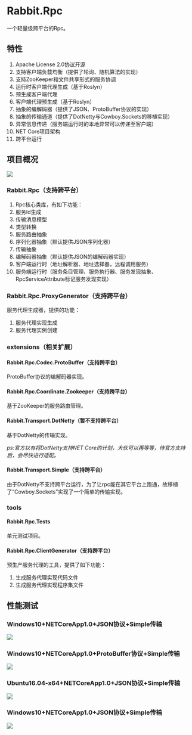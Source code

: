 # Rabbit.Rpc
一个轻量级跨平台的Rpc。
## 特性
1. Apache License 2.0协议开源
2. 支持客户端负载均衡（提供了轮询、随机算法的实现）
3. 支持ZooKeeper和文件共享形式的服务协调
4. 运行时客户端代理生成（基于Roslyn）
5. 预生成客户端代理
6. 客户端代理预生成（基于Roslyn）
7. 抽象的编解码器（提供了JSON、ProtoBuffer协议的实现）
8. 抽象的传输通道（提供了DotNetty与Cowboy.Sockets的移植实现）
9. 异常信息传递（服务端运行时的本地异常可以传递至客户端）
10. NET Core项目架构
11. 跨平台运行

## 项目概况
![](http://images2015.cnblogs.com/blog/384997/201607/384997-20160708082111186-595090265.png)
### Rabbit.Rpc（支持跨平台）
1. Rpc核心类库，有如下功能：
2. 服务Id生成
3. 传输消息模型
4. 类型转换
5. 服务路由抽象
6. 序列化器抽象（默认提供JSON序列化器）
7. 传输抽象
8. 编解码器抽象（默认提供JSON的编解码器实现）
9. 客户端运行时（地址解析器、地址选择器，远程调用服务）
10. 服务端运行时（服务条目管理、服务执行器、服务发现抽象、RpcServiceAttribute标记服务发现实现）

### Rabbit.Rpc.ProxyGenerator（支持跨平台）
服务代理生成器，提供的功能：

1. 服务代理实现生成
2. 服务代理实例创建

### extensions（相关扩展）
#### Rabbit.Rpc.Codec.ProtoBuffer（支持跨平台）
ProtoBuffer协议的编解码器实现。

#### Rabbit.Rpc.Coordinate.Zookeeper（支持跨平台）
基于ZooKeeper的服务路由管理。

#### Rabbit.Transport.DotNetty（暂不支持跨平台）
基于DotNetty的传输实现。

_ps:官方以有将DotNetty支持NET Core的计划，大伙可以再等等，待官方支持后，会尽快进行适配。_

#### Rabbit.Transport.Simple（支持跨平台）
由于DotNetty不支持跨平台运行，为了让rpc能在其它平台上跑通，故移植了“Cowboy.Sockets”实现了一个简单的传输实现。

### tools
#### Rabbit.Rpc.Tests
单元测试项目。

#### Rabbit.Rpc.ClientGenerator（支持跨平台）
预生产服务代理的工具，提供了如下功能：

1. 生成服务代理实现代码文件
2. 生成服务代理实现程序集文件

## 性能测试
### Windows10+NETCoreApp1.0+JSON协议+Simple传输
![](http://images2015.cnblogs.com/blog/384997/201607/384997-20160708082114249-1409569407.png)
### Windows10+NETCoreApp1.0+ProtoBuffer协议+Simple传输
![](http://images2015.cnblogs.com/blog/384997/201607/384997-20160708082117733-1064697075.png)
### Ubuntu16.04-x64+NETCoreApp1.0+JSON协议+Simple传输
![](http://images2015.cnblogs.com/blog/384997/201607/384997-20160708082119405-1980756077.png)
### Windows10+NETCoreApp1.0+JSON协议+Simple传输
![](http://images2015.cnblogs.com/blog/384997/201607/384997-20160708082123889-1516684603.png)
